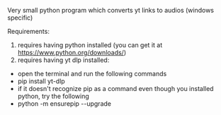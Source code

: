 Very small python program which converts yt links to audios (windows specific)

Requirements:
1. requires having python installed (you can get it at https://www.python.org/downloads/)
2. requires having yt dlp installed:
  * open the terminal and run the following commands
  * pip install yt-dlp
  * if it doesn't recognize pip as a command even though you installed python, try the following
  *  python -m ensurepip --upgrade
